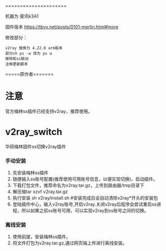 =====================

机器为 斐讯k3A1
 
固件版本 https://tbvv.net/posts/0101-merlin.html#more

修改部分：

    v2ray 替换为 4.22.0 arm版本
    部分sh ps -w 改为 ps w 
    移除和ss联动
    注释更新脚本


=====原作者=======
# 注意
官方梅林ss插件已经支持v2ray，推荐使用。
# v2ray_switch
华硕梅林固件ss切换v2ray插件

### 手动安装
1. 先安装梅林ss插件
2. 随便输入ss账号配置(推荐使用可用账号信息，以便实现切换)，启动插件。
3. 下载打包文件，推荐命名为v2ray.tar.gz，上传到路由器/tmp目录下
4. 解压缩tar xzvf v2ray.tar.gz
5. 执行安装 sh v2ray/install.sh #安装完成后会自动清除v2ray*开头的安装包
6. 登陆插件中心，输入v2ray账号,开启v2ray.关闭v2ray后程序会尝试重启ss进程，所以如果之前ss账号可用，可以实现v2ray到ss账号之间的切换。

### 离线安装
1. 使用前提，安装梅林ss插件。
2. 将文件打包为v2ray.tar.gz,通过网页端上传进行离线安装。

